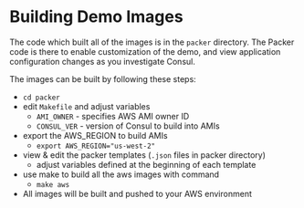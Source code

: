 # Building Demo Images

The code which built all of the images is in the `packer` directory. The Packer code is there to enable customization of the demo, and view application configuration changes as you investigate Consul.

The images can be built by following these steps:

- `cd packer`
- edit `Makefile` and adjust variables
  - `AMI_OWNER` - specifies AWS AMI owner ID
  - `CONSUL_VER` - version of Consul to build into AMIs
- export the AWS_REGION to build AMIs
  - `export AWS_REGION="us-west-2"`
- view & edit the packer templates (`.json` files in packer directory)
  - adjust variables defined at the beginning of each template
- use make to build all the aws images with command
  - `make aws`
- All images will be built and pushed to your AWS environment
